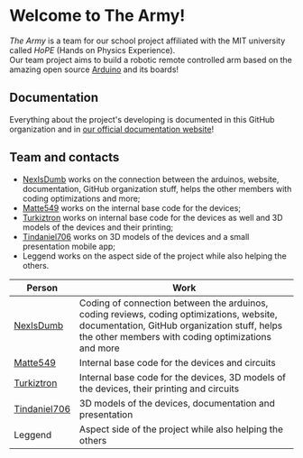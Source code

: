 # Welcome to The Army!
_The Army_ is a team for our school project affiliated with the MIT university called _HoPE_ (Hands on Physics Experience).<br>
Our team project aims to build a robotic remote controlled arm based on the amazing open source [Arduino](https://www.arduino.cc/) and its boards!

## Documentation
Everything about the project's developing is documented in this GitHub organization and in [our official documentation website](https://the-army-hope.github.io/)!

## Team and contacts
 - [NexIsDumb](https://github.com/NexIsDumb) works on the connection between the arduinos, website, documentation, GitHub organization stuff, helps the other members with coding optimizations and more;
 - [Matte549](https://github.com/Matte549) works on the internal base code for the devices;
 - [Turkiztron](https://github.com/turkiz-jpg) works on internal base code for the devices as well and 3D models of the devices and their printing;
 - [Tindaniel706](https://github.com/Tindaniel706) works on 3D models of the devices and a small presentation mobile app;
 - Leggend works on the aspect side of the project while also helping the others.

| Person       | Work                                                                                                                                                                                                                              |
| ------------ | --------------------------------------------------------------------------------------------------------------------------------------------------------------------------------------------------------------------------------- |
| [NexIsDumb](https://github.com/NexIsDumb)       | Coding of connection between the arduinos, coding reviews, coding optimizations, website, documentation, GitHub organization stuff, helps the other members with coding optimizations and more |
| [Matte549](https://github.com/Matte549)         | Internal base code for the devices and circuits                                                                                                                                                |
| [Turkiztron](https://github.com/turkiz-jpg)     | Internal base code for the devices, 3D models of the devices, their printing and circuits                                                                                                      |
| [Tindaniel706](https://github.com/Tindaniel706) | 3D models of the devices, documentation and presentation                                                                                                                                       |
| Leggend                                         | Aspect side of the project while also helping the others                                                                                                                                       |

